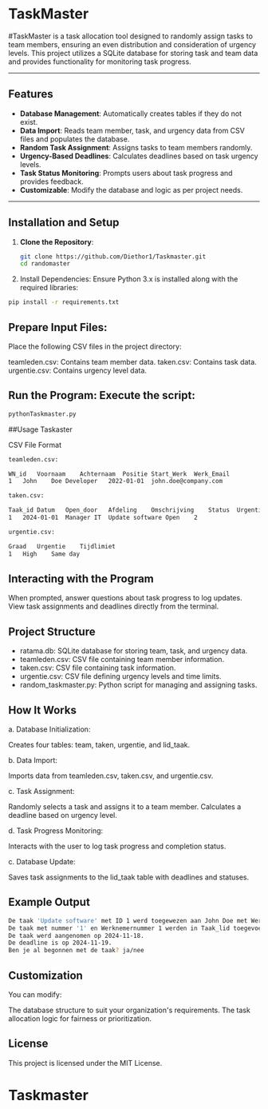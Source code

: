 # TaskMaster

#TaskMaster is a task allocation tool designed to randomly assign tasks to team members, ensuring an even distribution and consideration of urgency levels. This project utilizes a SQLite database for storing task and team data and provides functionality for monitoring task progress.

---

## Features

- **Database Management**: Automatically creates tables if they do not exist.
- **Data Import**: Reads team member, task, and urgency data from CSV files and populates the database.
- **Random Task Assignment**: Assigns tasks to team members randomly.
- **Urgency-Based Deadlines**: Calculates deadlines based on task urgency levels.
- **Task Status Monitoring**: Prompts users about task progress and provides feedback.
- **Customizable**: Modify the database and logic as per project needs.

---

## Installation and Setup

1. **Clone the Repository**:
   ```bash
   git clone https://github.com/Diethor1/Taskmaster.git
   cd randomaster
2. Install Dependencies: Ensure Python 3.x is installed along with the required libraries:
```bash
pip install -r requirements.txt
```

## Prepare Input Files: 

Place the following CSV files in the project directory:

teamleden.csv: Contains team member data.
taken.csv: Contains task data.
urgentie.csv: Contains urgency level data.

## Run the Program: Execute the script:

```bash
pythonTaskmaster.py
```
##Usage Taskaster

CSV File Format
```bash
teamleden.csv:

WN_id	Voornaam	Achternaam	Positie	Start_Werk	Werk_Email
1	John	Doe	Developer	2022-01-01	john.doe@company.com

taken.csv:

Taak_id	Datum	Open_door	Afdeling	Omschrijving	Status	Urgentie_grd
1	2024-01-01	Manager	IT	Update software	Open	2

urgentie.csv:

Graad	Urgentie	Tijdlimiet
1	High	Same day
```
## Interacting with the Program

When prompted, answer questions about task progress to log updates.
View task assignments and deadlines directly from the terminal.

## Project Structure

- ratama.db: SQLite database for storing team, task, and urgency data.
- teamleden.csv: CSV file containing team member information.
- taken.csv: CSV file containing task information.
- urgentie.csv: CSV file defining urgency levels and time limits.
- random_taskmaster.py: Python script for managing and assigning tasks.
  
## How It Works

a. Database Initialization:

  Creates four tables: team, taken, urgentie, and lid_taak.
  
b. Data Import:

  Imports data from teamleden.csv, taken.csv, and urgentie.csv.
  
c. Task Assignment:

Randomly selects a task and assigns it to a team member.
Calculates a deadline based on urgency level.

d. Task Progress Monitoring:

Interacts with the user to log task progress and completion status.

c. Database Update:

Saves task assignments to the lid_taak table with deadlines and statuses.

## Example Output

```bash
De taak 'Update software' met ID 1 werd toegewezen aan John Doe met Werknemernummer 1. Het urgentieniveau is 2.
De taak met nummer '1' en Werknemernummer 1 werden in Taak_lid toegevoegd.
De taak werd aangenomen op 2024-11-18.
De deadline is op 2024-11-19.
Ben je al begonnen met de taak? ja/nee
```

## Customization

You can modify:

The database structure to suit your organization's requirements.
The task allocation logic for fairness or prioritization.

## License

This project is licensed under the MIT License.

# Taskmaster
